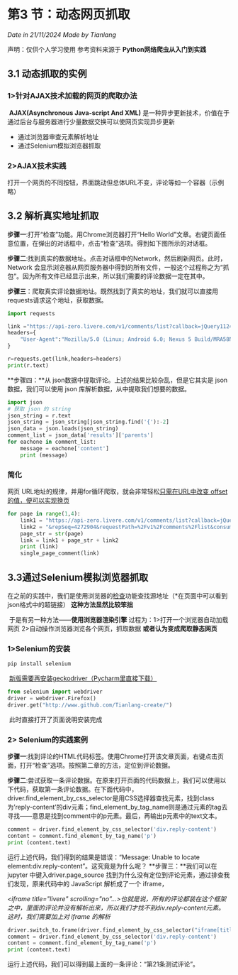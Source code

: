 # 第3 节：动态网页抓取

*Date in 21/11/2024 Made by Tianlang*

声明：仅供个人学习使用  参考资料来源于 **Python网络爬虫从入门到实践**

## 3.1 动态抓取的实例

### 1>针对AJAX技术加载的网页的爬取办法

​		**AJAX(Asynchronous Java-script And XML)**  是一种异步更新技术，价值在于通过后台与服务器进行少量数据交换可以使网页实现异步更新 

* 通过浏览器审查元素解析地址
* 通过Selenium模拟浏览器抓取 

### 2>AJAX技术实践

​	    打开一个网页的不同按钮，界面跳动但总体URL不变，评论等如一个容器（示例略）



## 3.2 解析真实地址抓取

**步骤一**:打开“检查”功能。用Chrome浏览器打开“Hello World”文章。右键页面任意位置，在弹出的对话框中，点击“检查”选项。得到如下图所示的对话框。

**步骤二**:找到真实的数据地址。点击对话框中的Network，然后刷新网页。此时，Network 会显示浏览器从网页服务器中得到的所有文件，一般这个过程称之为“抓包”。因为所有文件已经显示出来，所以我们需要的评论数据一定在其中。

**步骤三**：爬取真实评论数据地址。既然找到了真实的地址，我们就可以直接用requests请求这个地址，获取数据。

```python
import requests

link ="https://api-zero.livere.com/v1/comments/list?callback=jQuery112407916776725405603_1732201378464&limit=10&repSeq=4272904&requestPath=%2Fv1%2Fcomments%2Flist&consumerSeq=1020&livereSeq=28583&smartloginSeq=5154&code=&_=1732201378466"
headers={
    "User-Agent":"Mozilla/5.0 (Linux; Android 6.0; Nexus 5 Build/MRA58N) AppleWebKit/537.36 (KHTML, like Gecko) Chrome/124.0.0.0 Mobile Safari/537.36"
}

r=requests.get(link,headers=headers)
print(r.text)

```

**步骤四：**从 json数据中提取评论。上述的结果比较杂乱，但是它其实是 json 数据，我们可以使用 json 库解析数据，从中提取我们想要的数据。

```python
import json
# 获取 json 的 string
json_string = r.text
json_string = json_string[json_string.find('{'):-2]
json_data = json.loads(json_string)
comment_list = json_data['results']['parents']
for eachone in comment_list:
    message = eachone['content']
    print (message)
```



### 简化

网页 URL地址的规律，并用for循环爬取，就会非常轻松<u>只需在URL中改变 offset 的值，便可以实现换页</u> 

```python
for page in range(1,4):
    link1 = "https://api-zero.livere.com/v1/comments/list?callback=jQuery112403473268296510956_1531502963311&limit=10&offset="
    link2 = "&repSeq=4272904&requestPath=%2Fv1%2Fcomments%2Flist&consumerSeq=1020&livereSeq=28583&smartloginSeq=5154&_=1531502963316"
    page_str = str(page)
    link = link1 + page_str + link2
    print (link)
    single_page_comment(link)
```



## 3.3通过Selenium模拟浏览器抓取

​		在之前的实践中，我们是使用浏览器的<u>检查</u>功能查找源地址（*在页面中可以看到json格式中的超链接） **这种方法显然比较笨拙**

​		于是有另一种方法——**使用浏览器渲染引擎** 过程为：1>打开一个浏览器自动加载网页 2>自动操作浏览器浏览各个网页，抓取数据  **或者认为变成爬取静态网页**



### 1>Selenium的安装

```powershell
pip install selenium
```

​     <u>新版需要再安装geckodriver（Pycharm里直接下载）</u>

```python
from selenium import webdriver
driver = webdriver.Firefox()
driver.get("http://www.github.com/Tianlang-create/")
```

​      此时直接打开了页面说明安装完成

### 2> Selenium的实践案例

**步骤一**:找到评论的HTML代码标签。使用Chrome打开该文章页面，右键点击页面，打开“检查”选项。按照第二章的方法，定位到评论数据。

 **步骤二**:尝试获取一条评论数据。在原来打开页面的代码数据上，我们可以使用以下代码，获取第一条评论数据。在下面代码中，driver.find_element_by_css_selector是用CSS选择器查找元素，找到class为’reply-content’的div元素；find_element_by_tag_name则是通过元素的tag去寻找——意思是找到comment中的p元素。最后，再输出p元素中的text文本。

```python
comment = driver.find_element_by_css_selector('div.reply-content')
content = comment.find_element_by_tag_name('p')
print (content.text)
```

运行上述代码，我们得到的结果是错误：“Message: Unable to locate element:div.reply-content”。这究竟是为什么呢？
**步骤三：**我们可以在 jupyter 中键入driver.page_source
找到为什么没有定位到评论元素，通过排查我们发现，原来代码中的 JavaScript 解析成了一个 iframe，

_<iframe title="livere" scrolling="no”…>也就是说，所有的评论都装在这个框架之中，里面的评论并没有解析出来，所以我们才找不到div.reply-content元素。这时，我们需要加上对 iframe 的解析_

```python
driver.switch_to.frame(driver.find_element_by_css_selector("iframe[title='livere']"))
comment = driver.find_element_by_css_selector('div.reply-content')
content = comment.find_element_by_tag_name('p')
print (content.text)
```

运行上述代码，我们可以得到最上面的一条评论：“第21条测试评论”。